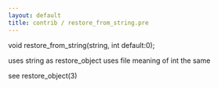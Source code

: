 ```yaml
---
layout: default
title: contrib / restore_from_string.pre
---
```


void restore_from_string(string, int default:0);

uses string as restore_object uses file
meaning of int the same

see restore_object(3)
